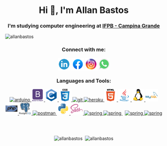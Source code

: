 <h1 align="center">Hi 👋, I'm Allan Bastos</h1>
<h3 align="center">I'm studying computer engineering at <a href="https://www.ifpb.edu.br/campinagrande">IFPB - Campina Grande</a></h3>

<p align="left"> <img src="https://komarev.com/ghpvc/?username=allanbastos&label=Profile%20views&color=0e75b6&style=flat" alt="allanbastos" /> </p>


<h3 align="center">Connect with me:</h3>
<p align="center">
<a href="https://linkedin.com/in/allanbastos98" target="blank"> <img align="center" src="imagens/linkedin_icone.png" alt="allanbastos98" height="40" width="40" /></a>
<a href="https://fb.com/bastosallan98" target="blank"><img align="center" src="imagens/facebook_icone.png" alt="bastosallan98" height="40" width="40" /></a>
<a href="https://instagram.com/poxa_laan" target="blank"><img align="center" src="imagens/instagram_icone.png" alt="poxa_laan" height="40" width="40" /></a>
<a href="https://wa.link/ye9kdb" target="blank"><img align="center" src="imagens/whatsapp.png" alt="whatsapp" height="35" width="35" /></a>  </p>

<h3 align="center">Languages and Tools:</h3>

<p align="center">  
  <a href="https://www.arduino.cc/" target="_blank"> <img src="https://cdn.worldvectorlogo.com/logos/arduino-1.svg" alt="arduino" width="40" height="40"/> 
  </a>  
  <a href="https://getbootstrap.com" target="_blank"> <img src="https://raw.githubusercontent.com/devicons/devicon/master/icons/bootstrap/bootstrap-plain-wordmark.svg" alt="bootstrap" width="40" height="40"/> </a>  
  <a href="https://www.cprogramming.com/" target="_blank"> <img src="https://raw.githubusercontent.com/devicons/devicon/master/icons/c/c-original.svg" alt="c" width="40" height="40"/> </a> 
  <a href="https://www.w3schools.com/css/" target="_blank"> <img src="https://raw.githubusercontent.com/devicons/devicon/master/icons/css3/css3-original-wordmark.svg" alt="css3" width="40" height="40"/> </a>   
  <a href="https://git-scm.com/" target="_blank"> <img src="https://www.vectorlogo.zone/logos/git-scm/git-scm-icon.svg" alt="git" width="40" height="40"/> </a>   
  <a href="https://heroku.com" target="_blank"> <img src="https://www.vectorlogo.zone/logos/heroku/heroku-icon.svg" alt="heroku" width="40" height="40"/> </a> 
  <a href="https://www.w3.org/html/" target="_blank"> <img src="https://raw.githubusercontent.com/devicons/devicon/master/icons/html5/html5-original-wordmark.svg" alt="html5" width="40" height="40"/> </a>
  <a href="https://www.java.com" target="_blank"> <img src="https://raw.githubusercontent.com/devicons/devicon/master/icons/java/java-original.svg" alt="java" width="40" height="40"/> </a> 
  <a href="https://www.linux.org/" target="_blank"> <img src="https://raw.githubusercontent.com/devicons/devicon/master/icons/linux/linux-original.svg" alt="linux" width="40" height="40"/> </a>
  <a href="https://www.mysql.com/" target="_blank"> <img src="https://raw.githubusercontent.com/devicons/devicon/master/icons/mysql/mysql-original-wordmark.svg" alt="mysql" width="40" height="40"/> </a>
  <a href="https://www.php.net" target="_blank"> <img src="https://raw.githubusercontent.com/devicons/devicon/master/icons/php/php-original.svg" alt="php" width="40" height="40"/> </a> 
  <a href="https://www.postgresql.org" target="_blank"> <img src="https://raw.githubusercontent.com/devicons/devicon/master/icons/postgresql/postgresql-original-wordmark.svg" alt="postgresql" width="40" height="40"/> </a> 
  <a href="https://postman.com" target="_blank"> <img src="https://www.vectorlogo.zone/logos/getpostman/getpostman-icon.svg" alt="postman" width="40" height="40"/> </a>  
  <a href="https://www.python.org" target="_blank"> <img src="https://raw.githubusercontent.com/devicons/devicon/master/icons/python/python-original.svg" alt="python" width="40" height="40"/> </a> 
  <a href="https://sass-lang.com" target="_blank"> <img src="https://raw.githubusercontent.com/devicons/devicon/master/icons/sass/sass-original.svg" alt="sass" width="40" height="40"/> </a> 
  <a href="https://spring.io/" target="_blank"> <img src="https://www.vectorlogo.zone/logos/springio/springio-icon.svg" alt="spring" width="40" height="40"/> </a> 
  <a href="http://tomcat.apache.org/" target="_blank"> <img src="http://tomcat.apache.org/res/images/tomcat.png" alt="spring" width="40" height="40"/> </a>&nbsp;
  <a href="https://maven.apache.org/" target="_blank"> <img src="https://cdn.icon-icons.com/icons2/2107/PNG/512/file_type_maven_icon_130397.png" alt="spring" width="40" height="40"/> </a>
  <a href="https://www.h2database.com/html/main.html" target="_blank"> <img src="https://www.h2database.com/html/images/h2-logo-2.png" alt="spring" width="40" height="40"/> </a>&nbsp;
</p>
<br>
<p align="center"><img align="center" src="https://github-readme-stats.vercel.app/api/top-langs?username=allanbastos&show_icons=true&locale=en&layout=compact" alt="allanbastos" />&nbsp;
<img align="center" src="https://github-readme-stats.vercel.app/api?username=allanbastos&show_icons=true&locale=en" alt="allanbastos" /></p>
 
